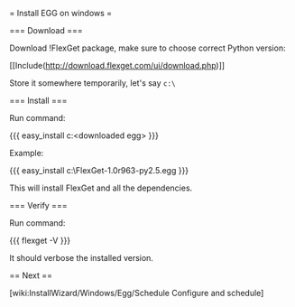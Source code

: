 = Install EGG on windows =

=== Download ===

Download !FlexGet package, make sure to choose correct Python version:

[[Include(http://download.flexget.com/ui/download.php)]]

Store it somewhere temporarily, let's say `c:\`

=== Install ===

Run command:

{{{
easy_install c:\<downloaded egg>
}}}

Example:

{{{
easy_install c:\FlexGet-1.0r963-py2.5.egg
}}}

This will install FlexGet and all the dependencies.

=== Verify ===

Run command:

{{{
flexget -V
}}}

It should verbose the installed version.

== Next ==

[wiki:InstallWizard/Windows/Egg/Schedule Configure and schedule]

